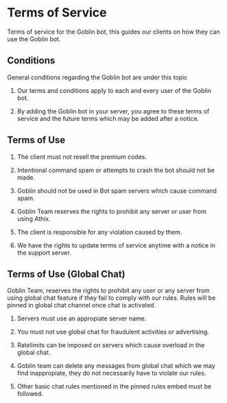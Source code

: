 # Terms of Service

Terms of service for the Goblin bot, this guides our clients on how they can use the Goblin bot.

## Conditions

General conditions regarding the Goblin bot are under this topic

1. Our terms and conditions apply to each and every user of the Goblin bot.

2. By adding the Goblin bot in your server, you agree to these terms of service and the future
   terms which may be added after a notice.

## Terms of Use

1. The client must not resell the premium codes.

2. Intentional command spam or attempts to crash the bot should not be made.

3. Goblin should not be used in Bot spam servers which cause command spam.

4. Goblin Team reserves the rights to prohibit any server or user from using Athix.

5. The client is responsible for any violation caused by them.

6. We have the rights to update terms of service anytime with a notice in the support server.

## Terms of Use (Global Chat)

Goblin Team, reserves the rights to prohibit any user or any server from using global chat feature if they fail to comply with our rules. Rules will be pinned in global chat channel once chat is activated.

1. Servers must use an appropiate server name.

2. You must not use global chat for fraudulent activities or advertising.

3. Ratelimits can be imposed on servers which cause overload in the global chat.

4. Goblin team can delete any messages from global chat which we may find inappropiate, they do not necessarily have to violate our rules.

5. Other basic chat rules mentioned in the pinned rules embed must be followed.
